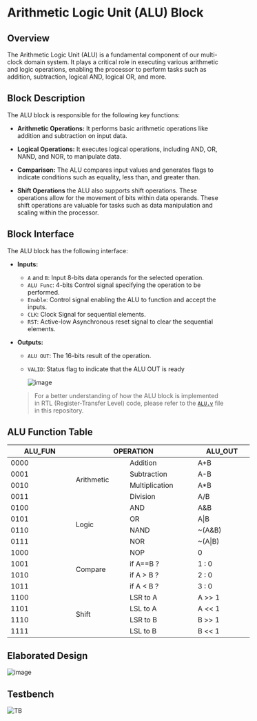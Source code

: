 # Arithmetic Logic Unit (ALU) Block

## Overview
The Arithmetic Logic Unit (ALU) is a fundamental component of our multi-clock domain system. It plays a critical role in executing various arithmetic and logic operations, enabling the processor to perform tasks such as addition, subtraction, logical AND, logical OR, and more.

## Block Description
The ALU block is responsible for the following key functions:

- **Arithmetic Operations:** It performs basic arithmetic operations like addition and subtraction on input data.

- **Logical Operations:** It executes logical operations, including AND, OR, NAND, and NOR, to manipulate data.

- **Comparison:** The ALU compares input values and generates flags to indicate conditions such as equality, less than, and greater than.

- **Shift Operations** the ALU also supports shift operations. These operations allow for the movement of bits within data operands. These shift operations are valuable for tasks such as data manipulation and scaling within the processor.

## Block Interface
The ALU block has the following interface:

- **Inputs:**
  - `A` and `B`: Input 8-bits data operands for the selected operation.
  - `ALU Func`: 4-bits Control signal specifying the operation to be performed.
  - `Enable`: Control signal enabling the ALU to function and accept the inputs.
  - `CLK`: Clock Signal for sequential elements.
  - `RST`: Active-low Asynchronous reset signal to clear the sequential elements.

- **Outputs:**
  - `ALU OUT`: The 16-bits result of the operation.
  - `VALID`: Status flag to indicate that the ALU OUT is ready
 
    ![image](https://github.com/AhmedAmrAbdellatif1/Multi-Clock-Domain-System/assets/140100601/a6ffe5d3-5075-43a7-8131-ca9e2a48fc57)

  > For a better understanding of how the ALU block is implemented in RTL (Register-Transfer Level) code, please refer to the [`ALU.v`](./ALU.v) file in this repository.

## ALU Function Table

<table class="tg" style="undefined;table-layout: fixed; width: 563px">
<colgroup>
<col style="width: 151.2px">
<col style="width: 125.2px">
<col style="width: 158.2px">
<col style="width: 128.2px">
</colgroup>
<thead>
  <tr>
    <th class="tg-baqh">ALU_FUN</th>
    <th class="tg-baqh" colspan="2">OPERATION</th>
    <th class="tg-baqh">ALU_OUT</th>
  </tr>
</thead>
<tbody>
  <tr>
    <td class="tg-baqh">0000</td>
    <td class="tg-baqh" rowspan="4">Arithmetic<br></td>
    <td class="tg-baqh">Addition</td>
    <td class="tg-baqh">A+B</td>
  </tr>
  <tr>
    <td class="tg-baqh">0001</td>
    <td class="tg-baqh">Subtraction</td>
    <td class="tg-baqh">A-B</td>
  </tr>
  <tr>
    <td class="tg-baqh">0010</td>
    <td class="tg-baqh">Multiplication</td>
    <td class="tg-baqh">A*B</td>
  </tr>
  <tr>
    <td class="tg-baqh">0011</td>
    <td class="tg-baqh">Division</td>
    <td class="tg-baqh">A/B</td>
  </tr>
  <tr>
    <td class="tg-baqh">0100</td>
    <td class="tg-baqh" rowspan="4">Logic<br></td>
    <td class="tg-baqh">AND</td>
    <td class="tg-baqh">A&amp;B</td>
  </tr>
  <tr>
    <td class="tg-baqh">0101</td>
    <td class="tg-baqh">OR</td>
    <td class="tg-baqh">A|B</td>
  </tr>
  <tr>
    <td class="tg-baqh">0110</td>
    <td class="tg-baqh">NAND</td>
    <td class="tg-baqh">~(A&amp;B)</td>
  </tr>
  <tr>
    <td class="tg-baqh">0111</td>
    <td class="tg-baqh">NOR</td>
    <td class="tg-baqh">~(A|B)</td>
  </tr>
  <tr>
    <td class="tg-baqh">1000</td>
    <td class="tg-baqh" rowspan="4">Compare<br></td>
    <td class="tg-baqh">NOP</td>
    <td class="tg-baqh">0</td>
  </tr>
  <tr>
    <td class="tg-baqh">1001</td>
    <td class="tg-baqh">if A==B ?</td>
    <td class="tg-baqh">1 : 0</td>
  </tr>
  <tr>
    <td class="tg-baqh">1010</td>
    <td class="tg-baqh">if A &gt; B ?</td>
    <td class="tg-baqh">2 : 0</td>
  </tr>
  <tr>
    <td class="tg-baqh">1011</td>
    <td class="tg-baqh">if A &lt; B ?</td>
    <td class="tg-baqh">3 : 0</td>
  </tr>
  <tr>
    <td class="tg-baqh">1100</td>
    <td class="tg-baqh" rowspan="4">Shift<br></td>
    <td class="tg-baqh">LSR to A</td>
    <td class="tg-baqh">A &gt;&gt; 1</td>
  </tr>
  <tr>
    <td class="tg-baqh">1101</td>
    <td class="tg-baqh">LSL to A</td>
    <td class="tg-baqh">A &lt;&lt; 1</td>
  </tr>
  <tr>
    <td class="tg-baqh">1110</td>
    <td class="tg-baqh">LSR to B</td>
    <td class="tg-baqh">B &gt;&gt; 1</td>
  </tr>
  <tr>
    <td class="tg-baqh">1111</td>
    <td class="tg-baqh">LSL to B</td>
    <td class="tg-baqh">B &lt;&lt; 1</td>
  </tr>
</tbody>
</table>

## Elaborated Design

![image](https://github.com/AhmedAmrAbdellatif1/Multi-Clock-Domain-System/assets/140100601/d219f61f-0da8-4ba6-9685-c7f2138eacec)

## Testbench
![TB](https://github.com/AhmedAmrAbdellatif1/Multi-Clock-Domain-System/assets/140100601/63fb826a-7104-49c0-b27f-9dce27a377f7)
